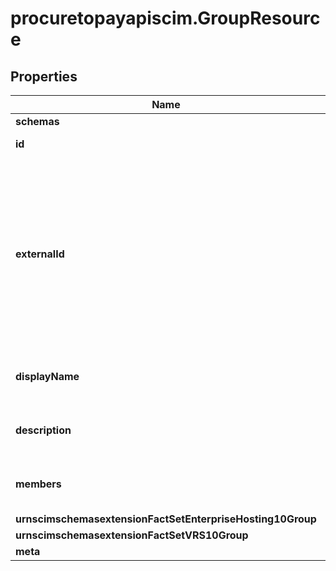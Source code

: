 # procuretopayapiscim.GroupResource

## Properties

Name | Type | Description | Notes
------------ | ------------- | ------------- | -------------
**schemas** | **[String]** |  | [optional] 
**id** | **String** |  | [optional] [readonly] 
**externalId** | **String** | An arbitrary identifier for the resource defined by the client. This can assist the client locate the resource through the use of search filters. | [optional] 
**displayName** | **String** | A human-readable name for the Group. | [optional] 
**description** | **String** | A description for the Group. | [optional] 
**members** | [**[GroupResourceMember]**](GroupResourceMember.md) | A list of members of the Group. | [optional] 
**urnscimschemasextensionFactSetEnterpriseHosting10Group** | [**GroupResourceUrnScimSchemasExtensionFactSetEnterpriseHosting10Group**](GroupResourceUrnScimSchemasExtensionFactSetEnterpriseHosting10Group.md) |  | [optional] 
**urnscimschemasextensionFactSetVRS10Group** | [**GroupResourceUrnScimSchemasExtensionFactSetVRS10Group**](GroupResourceUrnScimSchemasExtensionFactSetVRS10Group.md) |  | [optional] 
**meta** | [**GroupResourceMeta**](GroupResourceMeta.md) |  | [optional] 


